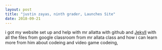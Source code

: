 ```yaml
---
layout: post
title: "justin zayas, ninth grader, Launches Site"
date: 2018-09-21
---
```


i got my website set up and help with mr allatta with github and [Jekyll](http://jekyllrb.com) with all the files from google classroom from mr allata class and how i can learn more from him about codeing and video game codeing,

